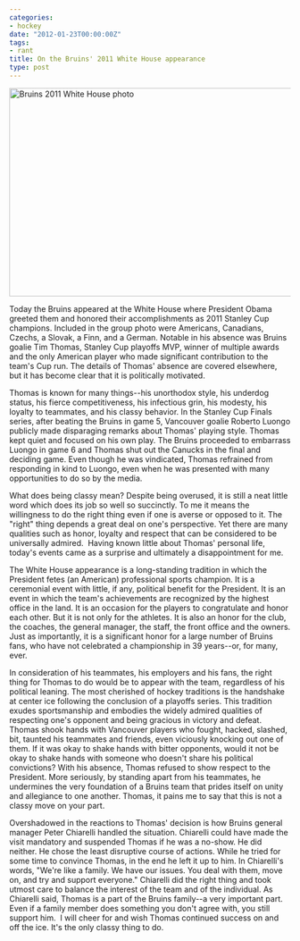 ```yaml
---
categories:
- hockey
date: "2012-01-23T00:00:00Z"
tags:
- rant
title: On the Bruins' 2011 White House appearance
type: post
---
```

<a href="http://www.whitehouse.gov/blog/2012/01/23/president-obama-welcomes-boston-bruins"><img title="Bruins 2011 White House photo" src="http://yentran.isamonkey.org/gallery/images/20120123-potus-boston-bruins.jpg" width="560" height="373" /></a>

Today the Bruins appeared at the White House where President Obama greeted them and honored their accomplishments as 2011 Stanley Cup champions. Included in the group photo were Americans, Canadians, Czechs, a Slovak, a Finn, and a German. Notable in his absence was Bruins goalie Tim Thomas, Stanley Cup playoffs MVP, winner of multiple awards and the only American player who made significant contribution to the team's Cup run. The details of Thomas' absence are covered elsewhere, but it has become clear that it is politically motivated.

Thomas is known for many things--his unorthodox style, his underdog status, his fierce competitiveness, his infectious grin, his modesty, his loyalty to teammates, and his classy behavior. In the Stanley Cup Finals series, after beating the Bruins in game 5, Vancouver goalie Roberto Luongo publicly made disparaging remarks about Thomas' playing style. Thomas kept quiet and focused on his own play. The Bruins proceeded to embarrass Luongo in game 6 and Thomas shut out the Canucks in the final and deciding game. Even though he was vindicated, Thomas refrained from responding in kind to Luongo, even when he was presented with many opportunities to do so by the media.

What does being classy mean? Despite being overused, it is still a neat little word which does its job so well so succinctly. To me it means the willingness to do the right thing even if one is averse or opposed to it. The "right" thing depends a great deal on one's perspective. Yet there are many qualities such as honor, loyalty and respect that can be considered to be universally admired.  Having known little about Thomas' personal life, today's events came as a surprise and ultimately a disappointment for me.

The White House appearance is a long-standing tradition in which the President fetes (an American) professional sports champion. It is a ceremonial event with little, if any, political benefit for the President. It is an event in which the team's achievements are recognized by the highest office in the land. It is an occasion for the players to congratulate and honor each other. But it is not only for the athletes. It is also an honor for the club, the coaches, the general manager, the staff, the front office and the owners. Just as importantly, it is a significant honor for a large number of Bruins fans, who have not celebrated a championship in 39 years--or, for many, ever.

In consideration of his teammates, his employers and his fans, the right thing for Thomas to do would be to appear with the team, regardless of his political leaning. The most cherished of hockey traditions is the handshake at center ice following the conclusion of a playoffs series. This tradition exudes sportsmanship and embodies the widely admired qualities of respecting one's opponent and being gracious in victory and defeat. Thomas shook hands with Vancouver players who fought, hacked, slashed, bit, taunted his teammates and friends, even viciously knocking out one of them. If it was okay to shake hands with bitter opponents, would it not be okay to shake hands with someone who doesn't share his political convictions? With his absence, Thomas refused to show respect to the President. More seriously, by standing apart from his teammates, he undermines the very foundation of a Bruins team that prides itself on unity and allegiance to one another. Thomas, it pains me to say that this is not a classy move on your part.

Overshadowed in the reactions to Thomas' decision is how Bruins general manager Peter Chiarelli handled the situation. Chiarelli could have made the visit mandatory and suspended Thomas if he was a no-show. He did neither. He chose the least disruptive course of actions. While he tried for some time to convince Thomas, in the end he left it up to him. In Chiarelli's words, "We're like a family. We have our issues. You deal with them, move on, and try and support everyone." Chiarelli did the right thing and took utmost care to balance the interest of the team and of the individual. As Chiarelli said, Thomas is a part of the Bruins family--a very important part. Even if a family member does something you don't agree with, you still support him.  I will cheer for and wish Thomas continued success on and off the ice. It's the only classy thing to do.
